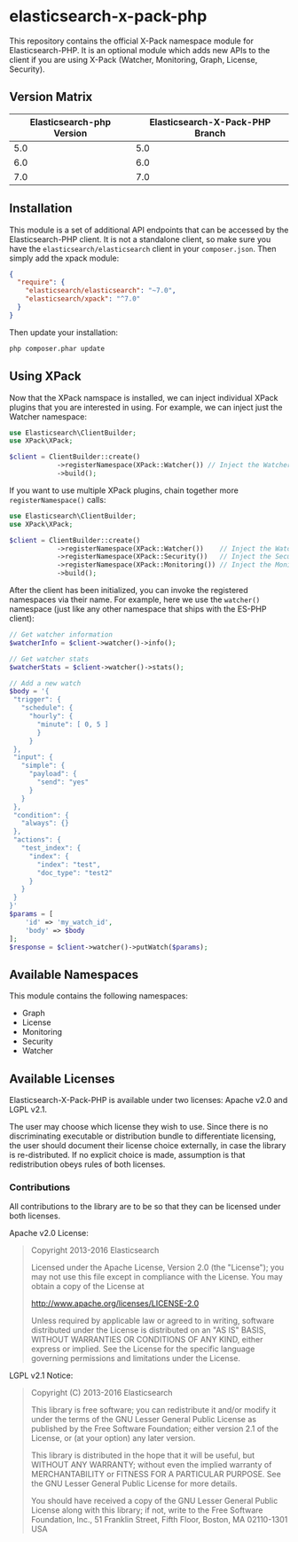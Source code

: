 # elasticsearch-x-pack-php

This repository contains the official X-Pack namespace module for Elasticsearch-PHP. It is an optional module which
adds new APIs to the client if you are using X-Pack (Watcher, Monitoring, Graph, License, Security).

## Version Matrix

| Elasticsearch-php Version | Elasticsearch-X-Pack-PHP Branch |
| ------------------------- | ------------------------------- |
| 5.0                       | 5.0                             |
| 6.0                       | 6.0                             |
| 7.0                       | 7.0                             |

## Installation

This module is a set of additional API endpoints that can be accessed by the Elasticsearch-PHP client. It is not a
standalone client, so make sure you have the `elasticsearch/elasticsearch` client in your `composer.json`. Then simply
add the xpack module:

```json
{
  "require": {
    "elasticsearch/elasticsearch": "~7.0",
    "elasticsearch/xpack": "^7.0"
  }
}
```

Then update your installation:

```bash
php composer.phar update
```

## Using XPack

Now that the XPack namspace is installed, we can inject individual XPack plugins that you are interested in using.
For example, we can inject just the Watcher namespace:

```php
use Elasticsearch\ClientBuilder;
use XPack\XPack;

$client = ClientBuilder::create()
            ->registerNamespace(XPack::Watcher()) // Inject the Watcher namespace
            ->build();
```

If you want to use multiple XPack plugins, chain together more `registerNamespace()` calls:

```php
use Elasticsearch\ClientBuilder;
use XPack\XPack;

$client = ClientBuilder::create()
            ->registerNamespace(XPack::Watcher())    // Inject the Watcher namespace
            ->registerNamespace(XPack::Security())   // Inject the Security namespace
            ->registerNamespace(XPack::Monitoring()) // Inject the Monitoring namespace
            ->build();
```

After the client has been initialized, you can invoke the registered namespaces via their name. For example,
here we use the `watcher()` namespace (just like any other namespace that ships with the ES-PHP client):

```php
// Get watcher information
$watcherInfo = $client->watcher()->info();

// Get watcher stats
$watcherStats = $client->watcher()->stats();

// Add a new watch
$body = '{
 "trigger": {
   "schedule": {
     "hourly": {
       "minute": [ 0, 5 ]
       }
     }
 },
 "input": {
   "simple": {
     "payload": {
       "send": "yes"
     }
   }
 },
 "condition": {
   "always": {}
 },
 "actions": {
   "test_index": {
     "index": {
       "index": "test",
       "doc_type": "test2"
     }
   }
 }
}'
$params = [
    'id' => 'my_watch_id',
    'body' => $body
];
$response = $client->watcher()->putWatch($params);
```

## Available Namespaces

This module contains the following namespaces:

- Graph
- License
- Monitoring
- Security
- Watcher

## Available Licenses

Elasticsearch-X-Pack-PHP is available under two licenses: Apache v2.0 and LGPL v2.1.

The user may choose which license they wish to use. Since there is no discriminating executable or distribution bundle
to differentiate licensing, the user should document their license choice externally, in case the library is re-distributed.
If no explicit choice is made, assumption is that redistribution obeys rules of both licenses.

### Contributions

All contributions to the library are to be so that they can be licensed under both licenses.

Apache v2.0 License:

> Copyright 2013-2016 Elasticsearch
>
> Licensed under the Apache License, Version 2.0 (the "License");
> you may not use this file except in compliance with the License.
> You may obtain a copy of the License at
>
> http://www.apache.org/licenses/LICENSE-2.0
>
> Unless required by applicable law or agreed to in writing, software
> distributed under the License is distributed on an "AS IS" BASIS,
> WITHOUT WARRANTIES OR CONDITIONS OF ANY KIND, either express or implied.
> See the License for the specific language governing permissions and
> limitations under the License.

LGPL v2.1 Notice:

> Copyright (C) 2013-2016 Elasticsearch
>
> This library is free software; you can redistribute it and/or
> modify it under the terms of the GNU Lesser General Public
> License as published by the Free Software Foundation; either
> version 2.1 of the License, or (at your option) any later version.
>
> This library is distributed in the hope that it will be useful,
> but WITHOUT ANY WARRANTY; without even the implied warranty of
> MERCHANTABILITY or FITNESS FOR A PARTICULAR PURPOSE. See the GNU
> Lesser General Public License for more details.
>
> You should have received a copy of the GNU Lesser General Public
> License along with this library; if not, write to the Free Software
> Foundation, Inc., 51 Franklin Street, Fifth Floor, Boston, MA 02110-1301 USA
